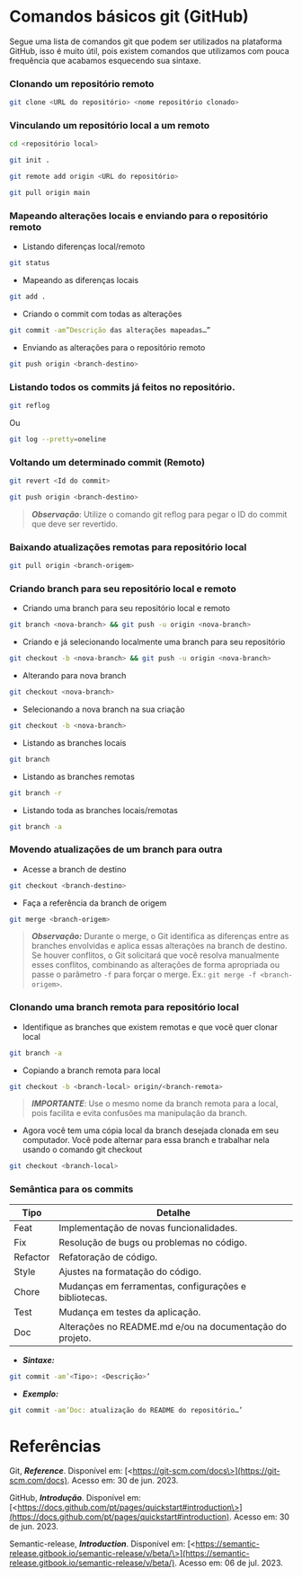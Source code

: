 # Comandos básicos git (GitHub)

Segue uma lista de comandos git que podem ser utilizados na plataforma GitHub, isso é muito útil, pois existem comandos que utilizamos com pouca frequência que acabamos esquecendo sua sintaxe.

### Clonando um repositório remoto

```bash
git clone <URL do repositório> <nome repositório clonado>
```


### Vinculando um repositório local a um remoto

```bash
cd <repositório local>
```

```bash
git init .
```

```bash
git remote add origin <URL do repositório>
```

```bash
git pull origin main
```


### Mapeando alterações locais e enviando para o repositório remoto

+ Listando diferenças local/remoto

```bash
git status
```

+ Mapeando as diferenças locais

```bash
git add . 
```

+ Criando o commit com todas as alterações

```bash
git commit -am”Descrição das alterações mapeadas…”
```

+ Enviando as alterações para o repositório remoto

```bash
git push origin <branch-destino>
```


### Listando todos os commits já feitos no repositório.

```bash
git reflog
```

Ou

```bash
git log --pretty=oneline 
```


### Voltando um determinado commit (Remoto)

```bash
git revert <Id do commit>
```

```bash
git push origin <branch-destino>
```

> ***Observação***: Utilize o comando git reflog para pegar o ID do commit que deve ser revertido.


### Baixando atualizações remotas para repositório local

```bash
git pull origin <branch-origem>
```

### Criando branch para seu repositório local e remoto

+ Criando uma branch para seu repositório local e remoto

```bash
git branch <nova-branch> && git push -u origin <nova-branch>
```

+ Criando e já selecionando localmente uma branch para seu repositório

```bash
git checkout -b <nova-branch> && git push -u origin <nova-branch>
```

+ Alterando para nova branch

```bash
git checkout <nova-branch>
```

+ Selecionando a nova branch na sua criação

```bash
git checkout -b <nova-branch>
```

+ Listando as branches locais

```bash
git branch
```

+ Listando as branches remotas

```bash
git branch -r
```

+ Listando toda as branches locais/remotas

```bash
git branch -a
```


### Movendo atualizações de um branch para outra

+ Acesse a branch de destino

```bash
git checkout <branch-destino>
```

+ Faça a referência da branch de origem

```bash
git merge <branch-origem>
```

> ***Observação:*** Durante o merge, o Git identifica as diferenças entre as branches envolvidas e aplica essas alterações na branch de destino. Se houver conflitos, o Git solicitará que você resolva manualmente esses conflitos, combinando as alterações de forma apropriada ou passe o parâmetro ```-f``` para forçar o merge. Ex.: ```git merge -f <branch-origem>```.


### Clonando uma branch remota para repositório local

+ Identifique as branches que existem remotas e que você quer clonar local

```bash
git branch -a
```

+ Copiando a branch remota para local

```bash
git checkout -b <branch-local> origin/<branch-remota>
```

> ***IMPORTANTE***: Use o mesmo nome da branch remota para a local, pois facilita e evita confusões ma manipulação da branch.

+ Agora você tem uma cópia local da branch desejada clonada em seu computador. Você pode alternar para essa branch e trabalhar nela usando o comando git checkout

```bash
git checkout <branch-local>
```


### Semântica para os commits 

|Tipo | Detalhe |
|-----|---------|
|Feat | Implementação de novas funcionalidades.|
|Fix | Resolução de bugs ou problemas no código.|
|Refactor | Refatoração de código.|
|Style | Ajustes na formatação do código.|
|Chore | Mudanças em ferramentas, configurações e bibliotecas.|
|Test | Mudança em testes da aplicação.|
|Doc | Alterações no README.md e/ou na documentação do projeto.|

+ ***Sintaxe:***

```bash
git commit -am’<Tipo>: <Descrição>’
```

+ ***Exemplo:***

```bash
git commit -am’Doc: atualização do README do repositório…’
```


# Referências

Git, ***Reference***. Disponível em: [\<https://git-scm.com/docs\>](https://git-scm.com/docs). Acesso em: 30 de jun. 2023.

GitHub, ***Introdução***. Disponível em: [\<https://docs.github.com/pt/pages/quickstart#introduction\>](https://docs.github.com/pt/pages/quickstart#introduction). Acesso em: 30 de jun. 2023.

Semantic-release, ***Introduction***. Disponível em: [\<https://semantic-release.gitbook.io/semantic-release/v/beta/\>](https://semantic-release.gitbook.io/semantic-release/v/beta/). Acesso em: 06 de jul. 2023.
